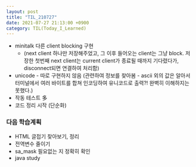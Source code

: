 ```yaml
---
layout: post
title: "TIL_210727"
date: 2021-07-27 21:13:00 +0900
category: TIL(Today_I_Learned)
---
```


- minitalk 다른 client blocking 구현
    - (next client 하나만 저장해주었고, 그 이후 들어오는 client는 그냥 block. 저장한 첫번째 next client는 current client가 종료될 때까지 기다렸다가, disconnect되면 연결하여 처리함)
- unicode - 따로 구현하지 않음 (관련하여 정보를 찾아봄 - ascii 외의 값은 알아서 터미널에서 여러 바이트를 합쳐 인코딩하여 유니코드로 출력?! 완벽히 이해하지는 못했다.)
- 작동 테스트 多
- 코드 정리 시작 (단순화)


### 다음 학습계획
- HTML 글접기 찾아보기, 정리
- 전역변수 줄이기
- sa_mask 필요없는 지 정확히 확인
- java study

